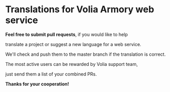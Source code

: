 # Translations for Volia Armory web service
**Feel free to submit pull requests**, if you would like to help

translate a project or suggest a new language for a web service.

We'll check and push them to the master branch if the translation is correct.

The most active users can be rewarded by Volia support team,

just send them a list of your combined PRs. 

**Thanks for your cooperation!**

